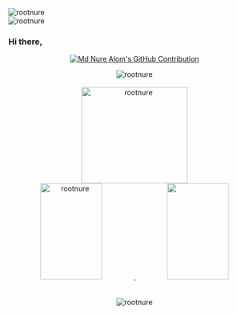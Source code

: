 <span align="left"> <img src="https://komarev.com/ghpvc/?username=rootnure&label=Total%20Visits&color=0e75b6&style=flat" alt="rootnure" /> </span> <br> <span align="left"> <img src="https://wakatime.com/badge/user/ee7b64b3-9f22-4a99-ab48-97137dedd1c6.svg" alt="rootnure" /> </span> <br>

<h3>Hi there,</h3>
<p align="center">
  <a href="https://github.com/rootnure">
    <img src="https://readme-typing-svg.herokuapp.com/?lines=I+am+a+MERN+Stack+Developer;Completed+my+B.Sc.+in+CSE;&center=true&width=350&height=50" alt="Md Nure Alom's GitHub Contribution"/>
  </a>
</p>

<div align="center">
  <img src="https://github-profile-summary-cards.vercel.app/api/cards/profile-details?username=rootnure&theme=onedark" alt="rootnure" /> <br> <br>
    <img src="https://github-readme-stats.vercel.app/api/top-langs?username=rootnure&show_icons=true&locale=en&layout=compact&theme=onedark" alt="rootnure" height="192px" width="65%" />
  <a href="https://github.com/rootnure">
    <img src="https://github-readme-stats.vercel.app/api?username=rootnure&show_icons=true&locale=en&theme=onedark" alt="rootnure" height="192px" width="49.5%" />
  <img src="https://github-readme-streak-stats.herokuapp.com/?user=rootnure&theme=onedark" width="49.5%" height="192px" /> <br>
  </a> <br><br>
  <img src="https://github-profile-trophy.vercel.app/?username=rootnure&row=1&column=4&theme=onedark" alt="rootnure" /> <br> <br>
</div>
